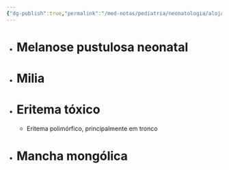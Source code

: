 ```yaml
---
{"dg-publish":true,"permalink":"/med-notas/pediatria/neonatologia/alojamento-conjunto/dermatoses-do-recem-nascido/","tags":["review"]}
---
```


- # Melanose pustulosa neonatal
- # Milia
- # Eritema tóxico
	- Eritema polimórfico, principalmente em tronco
- # Mancha mongólica